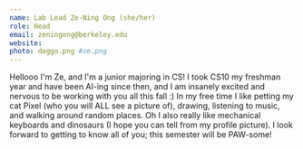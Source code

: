 ```yaml
---
name: Lab Lead Ze-Ning Ong (she/her)
role: Head
email: zeningong@berkeley.edu
website:
photo: doggo.png #ze.png
---
```

Hellooo I'm Ze, and I'm a junior majoring in CS! I took CS10 my freshman year and have been AI-ing since then, and I am insanely excited and nervous to be working with you all this fall :)  In my free time I like petting my cat Pixel (who you will ALL see a picture of), drawing, listening to music, and walking around random places. Oh I also really like mechanical keyboards and dinosaurs (I hope you can tell from my profile picture). I look forward to getting to know all of you; this semester will be PAW-some!
